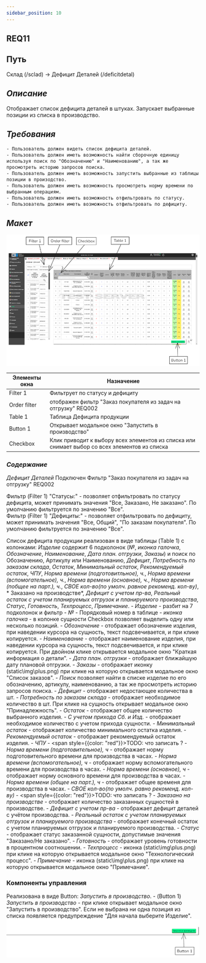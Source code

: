 ```yaml
---
sidebar_position: 10
---
```

## REQ11

## Путь 
Склад (/sclad) -> Дефицит Деталей (/deficitdetal)

## *Описание*
Отображает список дефицита деталей в штуках. Запускает выбранные позиции из списка в производство.

## *Требования*
    - Пользователь должен видеть список дефицита деталей.
    - Пользователь должен иметь возможность найти сборочную единицу используя поиск по "Обозначению" и "Наименованию", а так же просмотреть историю запросов поиска.
    - Пользователь должен иметь возможность запустить выбранные из таблицы позиции в произодство.
    - Пользователь должен иметь возможность просмотреть норму времени по выбранным операциям.
    - Пользователь должен иметь возможность отфильтровать по статусу.
    - Пользователь должен иметь возможность отфильтровать по дефициту.

## *Макет*
![Пример изображения Дефицит сборочных единиц](\img\ProductShortage\PartsShortage.png)

| Элементы окна | Назначение |
|---|---|
|Filter 1| Фильтрует по статусу и дефициту |
|Order filter| отображен фильтр "Заказ покупателя из задач на отгрузку" REQ002 |
|Table 1| Таблица Дефицита продукции |
|Button 1| Открывает модальное окно "Запустить в производство" |
|Checkbox| Клик приводит к выбору всех элементов из списка или снимает выбор со всех элементов из списка|

### *Содержание*
*Дефицит Деталей*
Подключен Фильтр "Заказ покупателя из задач на отгрузку" REQ002

Фильтр (Filter 1) "Статусы:" - позволяет отфильтровать по статусу дефицита, может принимать значения "Все, Заказано, Не заказано". По умолчанию фильтруется по значению "Все".\
Фильтр (Filter 1) "Дефициты:" - позволяет отфильтровать по дефициту, может принимать значения "Все, Общий", "По заказам покупателя". По умолчанию фильтруется по значению "Все".

Список дефицита продукции реализован в виде таблицы (Table 1) с колонками: *Изделие* содержит 6 подколонок (*№*, *иконка галочка*,  *Обозначение*, *Наименование*, *Дата план. отгрузки*, *Заказы*) и поиск по Обозначению, Артикулу или Наименованию, *Дефицит*, *Потребность по заказам склада*, *Остаток*, *Минимальный остаток*, *Рекомендуемый остаток*, *ЧПУ*, *Норма времени (подготовитльное), ч.*, *Норма времени (вспомогательное), ч.*, *Норма времени (основное), ч.*, *Норма времени (побщее на парт.), ч.*,  *СВОЕ кол-во(по умолч. равное рекоменд. кол-ву)*, * Заказано на производстве*, *Дефицит с учетом пр-ва*, *Реальный остаток с учетом планируемых отгрузок и планируемого производства*, *Статус*, *Готовность*, *Техпроцесс*,  *Примечание*.
    - *Изделие* - разбит на 7 подколонок и фильтр
        - *№* - Порядковый номер в таблице
        - *иконка галочка* - в колонке сущности Checkbox позволяет выделить одну или несколько позиций.
        - *Обозначение* - отображает обозначение изделия, при наведении курсора на сущность, текст подсвечивается, и при клике копируется.
        - *Наименование* - отображает наименование изделия, при наведении курсора на сущность, текст подсвечивается, и при клике копируется. При двойном клике открывается модальное окно "Краткая информация о детали".
        - *Дата план. отгрузки* - отображает ближайшую дату плановой отгрузки.
        - *Заказы* - отображает иконку (static\img\plus.png) при клике на которую открывается модальное окно "Список заказов".
        - *Поиск* позволяет найти в списке изделие по его обозначению, артикулу, наименованию, а так же просмотреть историю запросов поиска.
    - *Дефицит* - отображает недостающее количества в шт.
    - *Потребность по заказам склада* - отображает необходимое количество в шт. При клике на сущность открывает модальное окно "Принадлежность".
    - *Остаток* - отображает общее количество выбранного изделия.
    - *С учетом прихода Сб. и Изд.* - отображает необходимое количество с учетом прихода сущности.
    - *Минимальный остаток* - отображает количество минимального остатка изделия.
    - *Рекомендуемый остаток* - отображает рекомендуемый остаток изделия.
    - *ЧПУ* - <span style={{color: "red"}}>TODO: что записать ?</span>
    - *Норма времени (подготовительное), ч* - отображает норму подготовительного времени для производства в часах.
    - *Норма времени (вспомогательное), ч* - отображает норму вспомогательного времени для производства в часах.
    - *Норма времени (основное), ч* - отображает норму основного времени для производства в часах.
    - *Норма времени (общее на парт.), ч* - отображает общее временя для производства в часах.
    - *СВОЕ кол-во(по умолч. равно рекоменд. кол-ву)* - <span style={{color: "red"}}>TODO: что записать ?</span>
    - *Заказано на производстве* - отображает количество заказанных сущностей в производстве.
    - *Дефицит с учетом пр-ва* - отображает дефицит деталей с учётом производства.
    - *Реальный остаток с учетом планируемых отгрузок и планируемого производства* - отображает конечный остаток с учетом планируемых отгрузок и планируемого производства.
    - *Статус* - отображает статус заказанной сущности, допустимые значения "Заказано/Не заказано".
    - *Готовность* - отображает уровень готовности в процентном соотношении.
    - *Техпроцесс* - иконка (static\img\plus.png) при клике на которую открывается модальное окно "Технологический процесс".
    - *Примечание* - иконка (static\img\plus.png) при клике на которую открывается модальное окно "Примечание".

### Компоненты управления
Реализована в виде Button: *Запустить в производство*.
    - (Button 1) *Запустить в производство* - при клике открывает модальное окно "Запустить в производство". Если не выбрана ни одна позиция из списка появляется предупреждение "Для начала выберите Изделие".
![Пример изображения Дефицит продукции Компоненты управления](\img\ProductShortage\PartsShortageComponents.png)